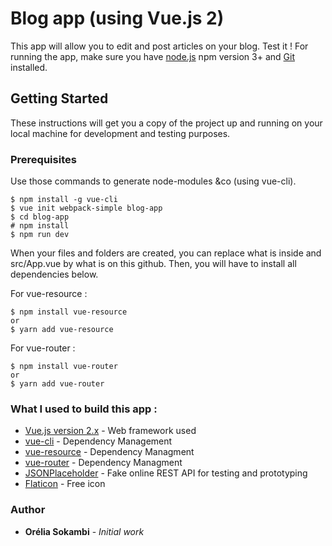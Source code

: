 # Blog app (using Vue.js 2) 

This app will allow you to edit and post articles on your blog. Test it !
For running the app, make sure you have [node.js](https://nodejs.org/en/) npm version 3+ and [Git](https://git-scm.com/) installed.

## Getting Started
These instructions will get you a copy of the project up and running on your local machine for development and testing purposes.

### Prerequisites

Use those commands to generate node-modules &co (using vue-cli).
```
$ npm install -g vue-cli
$ vue init webpack-simple blog-app
$ cd blog-app
# npm install
$ npm run dev
```
When your files and folders are created, you can replace what is inside and src/App.vue by what is on this github. Then, you will have to install all dependencies below.

For vue-resource :
```
$ npm install vue-resource
or
$ yarn add vue-resource
```

For vue-router :
```
$ npm install vue-router
or
$ yarn add vue-router
```


### What I used to build this app :
* [Vue.js version 2.x](https://vuejs.org/) - Web framework used
* [vue-cli](https://github.com/vuejs/vue-cli) - Dependency Management
* [vue-resource](https://github.com/pagekit/vue-resource) - Dependency Managment
* [vue-router](https://router.vuejs.org/en/installation.html) - Dependency Managment
* [JSONPlaceholder](https://jsonplaceholder.typicode.com/) - Fake online REST API for testing and prototyping
* [Flaticon](https://www.flaticon.com/) - Free icon

### Author
* **Orélia Sokambi** - *Initial work*
